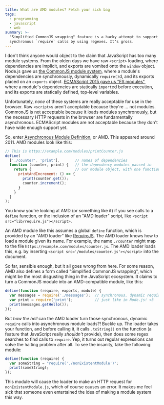 ```yaml
---
title: What are AMD modules? Fetch your sick bag
tags:
  - programming
  - javascript
  - web
summary: >-
  "Simplified CommonJS wrapping" feature is a hacky attempt to support
  synchronous `require` calls by using regexes. It's gross.
---
```


I don't think anyone would object to
the claim that JavaScript has too many module systems.
From the olden days we have raw `<script>` loading,
where dependencies are implicit,
and exports are vomited onto the `window` object.
Node.js gave us [the CommonJS module system](/2020/09/27/what-does-the-require-function-do-in-nodejs/),
where a module's dependencies are synchronously, dynamically `require()`d,
and its exports placed on an `exports` object.
[ECMAScript 2015 gave us "ES modules"](/2020/09/25/javascript-modules-for-grumpy-developers-from-2005/),
where a module's dependencies are statically `import`ed before execution,
and its exports are statically defined, top-level variables.

Unfortunately, _none_ of these systems are really acceptable for use in the browser.
Raw `<script>`s aren't acceptable because they're ... not modules.
CommonJS is not acceptable because it loads modules synchronously,
but the necessary HTTP requests in the browser are fundamentally asynchronous.
ECMAScript modules are not acceptable because they don't have wide enough support yet.

So, enter [Asynchronous Module Definition](https://github.com/amdjs/amdjs-api/blob/master/AMD.md), or AMD.
This appeared around 2011.
AMD modules look like this:

```js
// This is https://example.com/modules/printCounter.js
define(
  ['./counter', 'print'],       // names of dependencies
  function (counter, print) {   // the dependency modules passed in
    return {                    // our module object, with one function
      printAndIncrement: () => {
        print(counter.get());
        counter.increment();
      }
    }
  }
);
```

You know you're looking at AMD (or something like it)
if you see calls to a `define` function,
or the inclusion of an "AMD loader" script,
like `<script src="lib/require.js"></script>`.

An AMD module like this assumes a global `define` function,
which is provided by an "AMD loader" like [RequireJS](https://requirejs.org/).
The AMD loader knows how to load a module given its name.
For example, the name `./counter` might map to the file `https://example.com/modules/counter.js`.
The AMD loader loads this, e.g. by inserting `<script src='/modules/counter.js'></script>` into the document.

So far, sensible enough,
but it all goes wrong from here.
For some reason, AMD also defines a form called "Simplified CommonJS wrapping",
which might be the most disgusting thing in the JavaScript ecosystem.
It claims to turn a CommonJS module into an AMD-compatible module, like this:

```js
define(function (require, exports, module) {
  var messages = require('./messages');  // synchronous, dynamic require!
  var print = require('print');          // just like in Node.js! <3
  print(messages.getHello());
});
```

But _how the hell_ can the AMD loader turn those synchronous, dynamic `require` calls
into asynchronous module loads?!
Buckle up.
The loader takes your function,
and before calling it,
it calls `.toString()` on the function
(a feature that JavaScript really _shouldn't_ provide),
then does some regex searches to find calls to `require`.
Yep, it turns out regular expressions can solve the halting problem after all.
To see the insanity, take the following module:

```js
define(function (require) {
  var someString = "require('./nonExistentModule')";
  print(someString);
});
```

This module will cause the loader to make an HTTP request for `nonExistentModule.js`,
which of course causes an error.
It makes me feel sick that someone even entertained the idea of making a module system this way.
